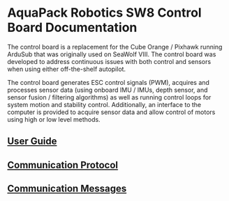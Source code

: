 # AquaPack Robotics SW8 Control Board Documentation

The control board is a replacement for the Cube Orange / Pixhawk running ArduSub that was originally used on SeaWolf VIII. The control board was developed to address continuous issues with both control and sensors when using either off-the-shelf autopilot.

The control board generates ESC control signals (PWM), acquires and processes sensor data (using onboard IMU / IMUs, depth sensor, and sensor fusion / filtering algorithms) as well as running control loops for system motion and stability control. Additionally, an interface to the computer is provided to acquire sensor data and allow control of motors using high or low level methods.

## [User Guide](./user_guide.md)

## [Communication Protocol](./comm_protocol.md)

## [Communication Messages](./comm_msgs.md)
